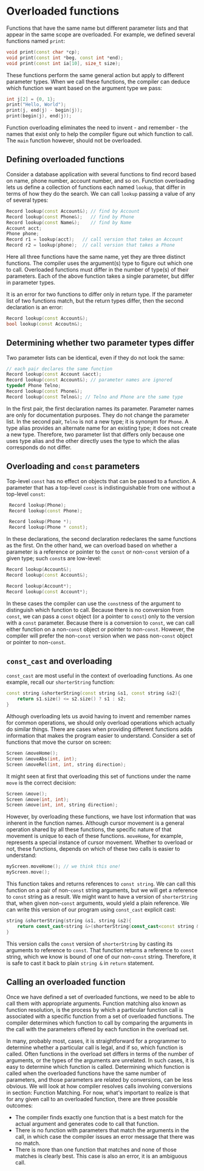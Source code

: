 # Overloaded functions

Functions that have the same name but different parameter lists and that appear in the same scope are overloaded. For example, we defined several functions named `print`:

```cpp
void print(const char *cp);
void print(const int *beg, const int *end);
void print(const int ia[10], size_t size);
```


These functions perform the same general action but apply to different parameter types. When we call these functions, the compiler can deduce which function we want based on the argument type we pass:

```cpp
int j[2] = {0, 1};
print("Hello, World");
print(j, end(j) - begin(j));
print(begin(j), end(j));
```

Function overloading eliminates the need to invent - and remember - the names that exist only to help the compiler figure out which function to call. The `main` function however, should not be overloaded.

## Defining overloaded functions

Consider a database application with several functions to find record based on name, phone number, account number, and so on. Function overloading lets us define a collection of functions each named `lookup`, that differ in terms of how they do the search. We can call `lookup` passing a value of any of several types:

```cpp
Record lookup(const Account&); // find by Account 
Record lookup(const Phone&);   // find by Phone 
Record lookup(const Name&);    // find by Name
Account acct;
Phone phone;
Record r1 = lookup(acct); 	// call version that takes an Account
Record r2 = lookup(phone); 	// call version that takes a Phone
```

Here all three functions have the same name, yet they are three distinct functions. The compiler uses the argument(s) type to figure out which one to call. Overloaded functions must differ in the number of type(s) of their parameters. Each of the above function takes a single parameter, but differ in parameter types.

It is an error for two functions to differ only in return type. If the parameter list of two functions match, but the return types differ, then the second declaration is an error:

```cpp
Record lookup(const Account&);
bool lookup(const Accoutn&);
```

## Determining whether two parameter types differ

Two parameter lists can be identical, even if they do not look the same:

```cpp
// each pair declares the same function
Record lookup(const Account &acct);
Record lookup(const Account&); // parameter names are ignored
typedef Phone Telno;
Record lookup(const Phone&);
Record lookup(const Telno&); // Telno and Phone are the same type
```

In the first pair, the first declaration names its parameter. Parameter names are only for documentation purposes. They do not change the parameter list. In the second pair, `Telno` is not a new type; it is synonym for `Phone`. A type alias provides an alternate name for an existing type; it does not create a new type. Therefore, two parameter list that differs only because one uses type alias and the other directly uses the type to which the alias corresponds do not differ.

## Overloading and `const` parameters

Top-level `const` has no effect on objects that can be passed to a function. A parameter that has a top-level `const` is indistinguishable from one without a top-level `const`:

```cpp
 Record lookup(Phone);
 Record lookup(const Phone);

 Record lookup(Phone *);
 Record lookup(Phone * const);
 ```

 In these declarations, the second declaration redeclares the same functions as the first. On the other hand, we can overload based on whether a parameter is a reference or pointer to the `const` or non-`const` version of a given type; such `const`s are low-level:

```cpp
Record lookup(Account&);
Record lookup(const Account&);

Record lookup(Account*);
Record lookup(const Account*);
```

In these cases the compiler can use the `const`ness of the argument to distinguish which function to call. Because there is no conversion from `const`, we can pass a `const` object (or a pointer to `const`) only to the version with a `const` parameter. Because there is a conversion to `const`, we can call either function on a non-`const` object or pointer to non-`const`. However, the compiler will prefer the non-`const` version when we pass non-`const` object or pointer to non-`const`.

## `const_cast` and overloading

`const_cast` are most useful in the context of overloading functions. As one example, recall our `shorterString` function:

```cpp
const string &shorterString(const string &s1, const string &s2){
	return s1.size() <= s2.size() ? s1 : s2;
}
```

Although overloading lets us avoid having to invent and remember names for common operations, we should only overload operations which actually do similar things. There are cases when providing different functions adds information that makes the program easier to understand. Consider a set of functions that move the cursor on screen:

```cpp
Screen &moveHome();
Screen &moveAbs(int, int);
Screen &moveRel(int, int, string direction);
```

It might seen at first that overloading this set of functions under the name `move` is the correct decision:

```cpp
Screen &move();
Screen &move(int, int);
Screen &move(int, int, string direction);
```

However, by overloading these functions, we have lost information that was inherent in the function names. Although cursor movement is a general operation shared by all these functions, the specific nature of that movement is unique to each of these functions. `moveHome`, for example, represents a special instance of cursor movement. Whether to overload or not, these functions, depends on which of these two calls is easier to understand:

```cpp
myScreen.moveHome(); // we think this one!
myScreen.move();
```

This function takes and returns references to `const string`. We can call this function on a pair of non-`const` string arguments, but we will get a reference to `const` string as a result. We might want to have a version of `shorterString` that, when given non-`const` arguments, would yield a plain reference. We can write this version of our program using `const_cast` explicit cast:

```cpp
string &shorterString(string &s1, string &s2){
	return const_cast<string &>(shorterString(const_cast<const string &>(s1), const_cast<const string &>(s2)));
}
```

This version calls the `const` version of `shorterString` by casting its arguments to reference to `const`. That function returns a reference to `const` string, which we know is bound of one of our non-`const` string. Therefore, it is safe to cast it back to plain `string &` in `return` statement.

## Calling an overloaded function

Once we have defined a set of overloaded functions, we need to be able to call them with appropriate arguments. Function matching also known as function resolution, is the process by which a particular function call is associated with a specific function from a set of overloaded functions. The compiler determines which function to call by comparing the arguments in the call with the parameters offered by each function in the overload set.

In many, probably most, cases, it is straightforward for a programmer to determine whether a particular call is legal, and if so, which function is called. Often functions in the overload set differs in terms of the number of arguments, or the types of the arguments are unrelated. In such cases, it is easy to determine which function is called. Determining which function is called when the overloaded functions have the same number of parameters, and those parameters are related by conversions, can be less obvious. We will look at how compiler resolves calls involving conversions in section: Function Matching. For now, what's important to realize is that for any given call to an overloaded function, there are three possible outcomes:

- The compiler finds exactly one function that is a best match for the actual argument and generates code to call that function.
- There is no function with parameters that match the arguments in the call, in which case the compiler issues an error message that there was no match.
- There is more than one function that matches and none of those matches is clearly best. This case is also an error, it is an ambiguous call.
